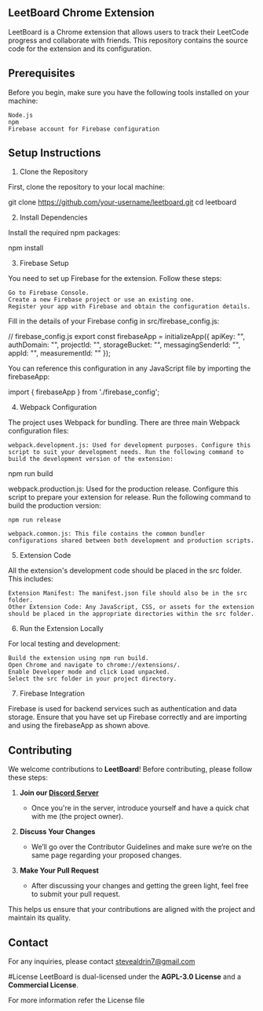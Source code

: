 ## LeetBoard Chrome Extension

LeetBoard is a Chrome extension that allows users to track their LeetCode progress and collaborate with friends. This repository contains the source code for the extension and its configuration.

## Prerequisites

Before you begin, make sure you have the following tools installed on your machine:

    Node.js
    npm
    Firebase account for Firebase configuration

## Setup Instructions
1. Clone the Repository

First, clone the repository to your local machine:

git clone https://github.com/your-username/leetboard.git
cd leetboard

2. Install Dependencies

Install the required npm packages:

npm install

3. Firebase Setup

You need to set up Firebase for the extension. Follow these steps:

    Go to Firebase Console.
    Create a new Firebase project or use an existing one.
    Register your app with Firebase and obtain the configuration details.

Fill in the details of your Firebase config in src/firebase_config.js:

// firebase_config.js
export const firebaseApp = initializeApp({
  apiKey: "<fill-me>",
  authDomain: "<fill-me>",
  projectId: "<fill-me>",
  storageBucket: "<fill-me>",
  messagingSenderId: "<fill-me>",
  appId: "<fill-me>",
  measurementId: "<fill-me>"
});

You can reference this configuration in any JavaScript file by importing the firebaseApp:

import { firebaseApp } from './firebase_config';

4. Webpack Configuration

The project uses Webpack for bundling. There are three main Webpack configuration files:

    webpack.development.js: Used for development purposes. Configure this script to suit your development needs. Run the following command to build the development version of the extension:

npm run build

webpack.production.js: Used for the production release. Configure this script to prepare your extension for release. Run the following command to build the production version:

    npm run release

    webpack.common.js: This file contains the common bundler configurations shared between both development and production scripts.

5. Extension Code

All the extension's development code should be placed in the src folder. This includes:

    Extension Manifest: The manifest.json file should also be in the src folder.
    Other Extension Code: Any JavaScript, CSS, or assets for the extension should be placed in the appropriate directories within the src folder.

6. Run the Extension Locally

For local testing and development:

    Build the extension using npm run build.
    Open Chrome and navigate to chrome://extensions/.
    Enable Developer mode and click Load unpacked.
    Select the src folder in your project directory.

7. Firebase Integration

Firebase is used for backend services such as authentication and data storage. Ensure that you have set up Firebase correctly and are importing and using the firebaseApp as shown above.



## **Contributing**

We welcome contributions to **LeetBoard**! Before contributing, please follow these steps:

1. **Join our [Discord Server](https://discord.gg/KmhtPxg5Tb)**  
   - Once you're in the server, introduce yourself and have a quick chat with me (the project owner).

2. **Discuss Your Changes**  
   - We’ll go over the Contributor Guidelines and make sure we’re on the same page regarding your proposed changes.

3. **Make Your Pull Request**  
   - After discussing your changes and getting the green light, feel free to submit your pull request.

This helps us ensure that your contributions are aligned with the project and maintain its quality.

## Contact

For any inquiries, please contact stevealdrin7@gmail.com

#License
LeetBoard is dual-licensed under the **AGPL-3.0 License** and a **Commercial License**.

For more information refer the License file
